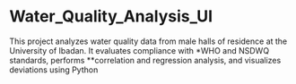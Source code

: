 # Water_Quality_Analysis_UI
This project analyzes water quality data from male halls of residence at the University of Ibadan. It evaluates compliance with *WHO and NSDWQ standards, performs **correlation and regression analysis, and visualizes deviations using Python
